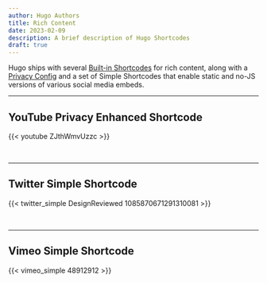 ```yaml
---
author: Hugo Authors
title: Rich Content
date: 2023-02-09
description: A brief description of Hugo Shortcodes
draft: true
---
```


Hugo ships with several [Built-in Shortcodes](https://gohugo.io/content-management/shortcodes/#use-hugos-built-in-shortcodes) for rich content, along with a [Privacy Config](https://gohugo.io/about/hugo-and-gdpr/) and a set of Simple Shortcodes that enable static and no-JS versions of various social media embeds.
<!--more-->
---

## YouTube Privacy Enhanced Shortcode

{{< youtube ZJthWmvUzzc >}}

<br>

---

## Twitter Simple Shortcode

{{< twitter_simple DesignReviewed 1085870671291310081 >}}

<br>

---

## Vimeo Simple Shortcode

{{< vimeo_simple 48912912 >}}
